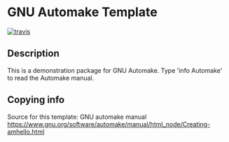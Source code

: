 # GNU Automake Template

[![travis][travis-img]](https://travis-ci.org/krthkj/gnu-autotools-template)

[travis-img]: https://img.shields.io/travis/krthkj/gnu-autotools-template/master.svg?label=Linux+Build

## Description
This is a demonstration package for GNU Automake.
Type 'info Automake' to read the Automake manual.

## Copying info
Source for this template:
GNU automake manual https://www.gnu.org/software/automake/manual/html_node/Creating-amhello.html
